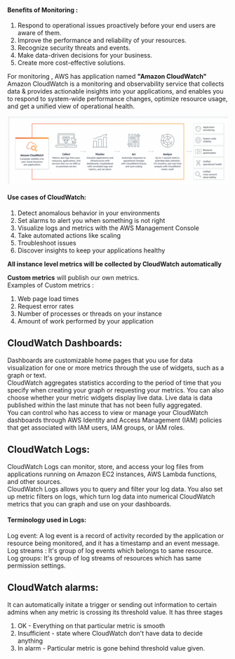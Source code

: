 #### Benefits of Monitoring :<br>
1. Respond to operational issues proactively before your end users are aware of them.<br>
2. Improve the performance and reliability of your resources.<br>
3. Recognize security threats and events.<br>
4. Make data-driven decisions for your business.<br>
5. Create more cost-effective solutions.<br>

For monitoring , AWS has application named **"Amazon CloudWatch"** <br>
Amazon CloudWatch is a monitoring and observability service that collects data & provides actionable insights into your applications, and enables you to respond to system-wide performance changes, optimize resource usage, and get a unified view of operational health.<br>

![CloudWatch Working](https://github.com/arjun1131/AWS-SAA-C-03-Notes/blob/main/AWS%20Images/CloudWatch.PNG)

#### Use cases of CloudWatch:<br>
1. Detect anomalous behavior in your environments<br>
2. Set alarms to alert you when something is not right<br>
3. Visualize logs and metrics with the AWS Management Console<br>
4. Take automated actions like scaling<br>
5. Troubleshoot issues<br>
6. Discover insights to keep your applications healthy<br>

**All instance level metrics will be collected by CloudWatch automatically**<br>

**Custom metrics** will publish our own metrics.<br>
Examples of Custom metrics :<br>
1. Web page load times<br>
2. Request error rates<br>
3. Number of processes or threads on your instance<br>
4. Amount of work performed by your application<br>

## CloudWatch Dashboards:
Dashboards are customizable home pages that you use for data visualization for one or more metrics through the use of widgets, such as a graph or text.<br>
CloudWatch aggregates statistics according to the period of time that you specify when creating your graph or requesting your metrics. You can also choose whether your metric widgets display live data. Live data is data published within the last minute that has not been fully aggregated.<br>
You can control who has access to view or manage your CloudWatch dashboards through AWS Identity and Access Management (IAM) policies that get associated with IAM users, IAM groups, or IAM roles.<br>

## CloudWatch Logs:
CloudWatch Logs can monitor, store, and access your log files from applications running on Amazon EC2 instances, AWS Lambda functions, and other sources.<br>
CloudWatch Logs allows you to query and filter your log data. You also set up metric filters on logs, which turn log data into numerical CloudWatch metrics that you can graph and use on your dashboards.<br>
#### Terminology used in Logs:
Log event: A log event is a record of activity recorded by the application or resource being monitored, and it has a timestamp and an event message.<br>
Log streams : It's group of log events which belongs to same resource.<br>
Log groups: It's group of log streams of resources which has same permission settings.<br>


## CloudWatch alarms:
It can automatically initate a trigger or sending out information to certain admins when any metric is crossing its threshold value.
It has three stages<br>
1. OK - Everything on that particular metric is smooth<br>
2. Insufficient - state where CloudWatch don't have data to decide anything <br>
3. In alarm - Particular metric is gone behind threshold value given.<br>

